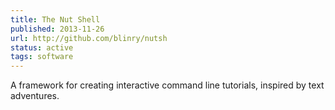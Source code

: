 ```yaml
---
title: The Nut Shell
published: 2013-11-26
url: http://github.com/blinry/nutsh
status: active
tags: software
---
```


A framework for creating interactive command line tutorials, inspired by text adventures.
